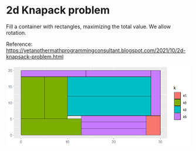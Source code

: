 # 2d Knapack problem

Fill a container with rectangles, maximizing the total value. We allow rotation.

Reference:
https://yetanothermathprogrammingconsultant.blogspot.com/2021/10/2d-knapsack-problem.html

![](2dKnapsack.png)
